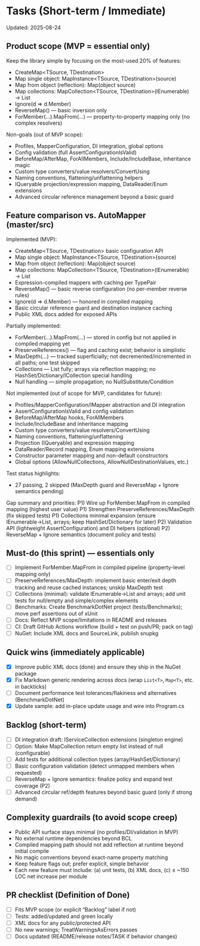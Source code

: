 # Tasks (Short-term / Immediate)

Updated: 2025-08-24

## Product scope (MVP = essential only)

Keep the library simple by focusing on the most-used 20% of features:

- CreateMap<TSource, TDestination>
- Map single object: MapInstance<TSource, TDestination>(source)
- Map from object (reflection): Map<TDestination>(object source)
- Map collections: MapCollection<TSource, TDestination>(IEnumerable<TSource>) → List<TDestination>
- Ignore(d => d.Member)
- ReverseMap() — basic inversion only
- ForMember(...).MapFrom(...) — property-to-property mapping only (no complex resolvers)

Non-goals (out of MVP scope):
- Profiles, MapperConfiguration, DI integration, global options
- Config validation (full AssertConfigurationIsValid)
- BeforeMap/AfterMap, ForAllMembers, Include/IncludeBase, inheritance magic
- Custom type converters/value resolvers/ConvertUsing
- Naming conventions, flattening/unflattening helpers
- IQueryable projection/expression mapping, DataReader/Enum extensions
- Advanced circular reference management beyond a basic guard

## Feature comparison vs. AutoMapper (master/src)

Implemented (MVP):
- CreateMap<TSource, TDestination> basic configuration API
- Map single object: MapInstance<TSource, TDestination>(source)
- Map from object (reflection): Map<TDestination>(object source)
- Map collections: MapCollection<TSource, TDestination>(IEnumerable<TSource>) → List<TDestination>
- Expression-compiled mappers with caching per TypePair
- ReverseMap() — basic reverse configuration (no per-member reverse rules)
- Ignore(d => d.Member) — honored in compiled mapping
- Basic circular reference guard and destination instance caching
- Public XML docs added for exposed APIs

Partially implemented:
- ForMember(...).MapFrom(...) — stored in config but not applied in compiled mapping yet
- PreserveReferences() — flag and caching exist; behavior is simplistic
- MaxDepth(...) — tracked superficially; not decremented/incremented in all paths; one test skipped
- Collections — List<T> fully; arrays via reflection mapping; no HashSet/Dictionary/ICollection special handling
- Null handling — simple propagation; no NullSubstitute/Condition

Not implemented (out of scope for MVP, candidates for future):
- Profiles/MapperConfiguration/IMapper abstraction and DI integration
- AssertConfigurationIsValid and config validation
- BeforeMap/AfterMap hooks, ForAllMembers
- Include/IncludeBase and inheritance mapping
- Custom type converters/value resolvers/ConvertUsing
- Naming conventions, flattening/unflattening
- Projection (IQueryable) and expression mapping
- DataReader/Record mapping, Enum mapping extensions
- Constructor parameter mapping and non-default constructors
- Global options (AllowNullCollections, AllowNullDestinationValues, etc.)

Test status highlights:
- 27 passing, 2 skipped (MaxDepth guard and ReverseMap + Ignore semantics pending)

Gap summary and priorities:
P1) Wire up ForMember.MapFrom in compiled mapping (highest user value)
P1) Strengthen PreserveReferences/MaxDepth (fix skipped tests)
P1) Collections minimal expansion (ensure IEnumerable<T>→List<T>, arrays; keep HashSet/Dictionary for later)
P2) Validation API (lightweight AssertConfiguration) and DI helpers (optional)
P2) ReverseMap + Ignore semantics (document policy and tests)

## Must-do (this sprint) — essentials only
- [ ] Implement ForMember.MapFrom in compiled pipeline (property-level mapping only)
- [ ] PreserveReferences/MaxDepth: implement basic enter/exit depth tracking and reuse cached instances; unskip MaxDepth test
- [ ] Collections (minimal): validate IEnumerable<T>→List<T> and arrays; add unit tests for null/empty and simple/complex elements
- [ ] Benchmarks: Create BenchmarkDotNet project (tests/Benchmarks); move perf assertions out of xUnit
- [ ] Docs: Reflect MVP scope/limitations in README and releases
- [ ] CI: Draft GitHub Actions workflow (build + test on push/PR; pack on tag)
- [ ] NuGet: Include XML docs and SourceLink, publish snupkg

## Quick wins (immediately applicable)
- [x] Improve public XML docs (done) and ensure they ship in the NuGet package
- [x] Fix Markdown generic rendering across docs (wrap `List<T>`, `Map<T>`, etc. in backticks)
- [ ] Document performance test tolerances/flakiness and alternatives (BenchmarkDotNet)
- [x] Update sample: add in-place update usage and wire into Program.cs

## Backlog (short-term)
- [ ] DI integration draft: IServiceCollection extensions (singleton engine)
- [ ] Option: Make MapCollection return empty list instead of null (configurable)
- [ ] Add tests for additional collection types (array/HashSet/Dictionary)
- [ ] Basic configuration validation (detect unmapped members when requested)
- [ ] ReverseMap + Ignore semantics: finalize policy and expand test coverage (P2)
- [ ] Advanced circular ref/depth features beyond basic guard (only if strong demand)

## Complexity guardrails (to avoid scope creep)

- Public API surface stays minimal (no profiles/DI/validation in MVP)
- No external runtime dependencies beyond BCL
- Compiled mapping path should not add reflection at runtime beyond initial compile
- No magic conventions beyond exact-name property matching
- Keep feature flags out; prefer explicit, simple behavior
- Each new feature must include: (a) unit tests, (b) XML docs, (c) ≤ ~150 LOC net increase per module

## PR checklist (Definition of Done)

- [ ] Fits MVP scope (or explicit “Backlog” label if not)
- [ ] Tests: added/updated and green locally
- [ ] XML docs for any public/protected API
- [ ] No new warnings; TreatWarningsAsErrors passes
- [ ] Docs updated (README/release notes/TASK if behavior changes)
